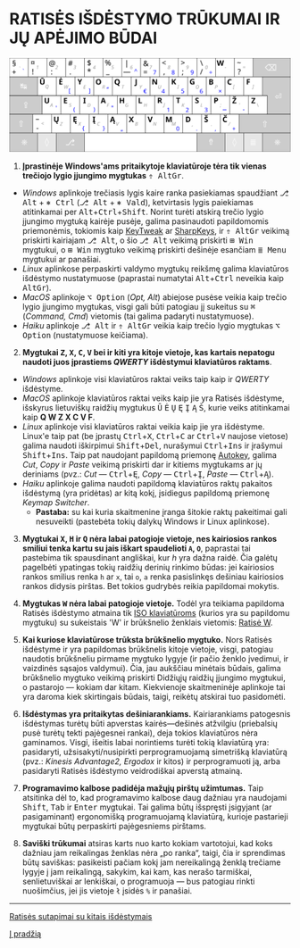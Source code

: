 
# RATISĖS IŠDĖSTYMO TRŪKUMAI IR JŲ APĖJIMO BŪDAI

![Ratisės ŪĖYOQJ išdėstymo klaviatūra su QWERTY spaudais viduryje](images/kb-lt-ratise.svg)

1. __Įprastinėje Windows'ams pritaikytoje klaviatūroje tėra tik vienas trečiojo lygio įjungimo mygtukas__ <kbd>⇮ AltGr</kbd>.
 + _Windows_ aplinkoje trečiasis lygis kaire ranka pasiekiamas spaudžiant <kbd>⎇ Alt</kbd> + <kbd>⎈ Ctrl</kbd> (<kbd>⎇ Alt</kbd> + <kbd>⎈ Vald</kbd>), ketvirtasis lygis paiekiamas atitinkamai per <kbd>Alt</kbd>+<kbd>Ctrl</kbd>+<kbd>Shift</kbd>. Norint turėti atskirą trečio lygio įjungimo mygtuką kairėje pusėje, galima pasinaudoti papildomomis priemonėmis, tokiomis kaip [KeyTweak](https://keytweak.en.softonic.com/download) ar [SharpKeys](https://github.com/randyrants/sharpkeys), ir <kbd>⇮ AltGr</kbd> veikimą priskirti kairiajam <kbd>⎇ Alt</kbd>, o šio <kbd>⎇ Alt</kbd> veikimą priskirti <kbd>⊞ Win</kbd> mygtukui, o <kbd>⊞ Win</kbd> mygtuko veikimą priskirti dešinėje esančiam <kbd>≣ Menu</kbd> mygtukui ar panašiai.
 + _Linux_ aplinkose perpaskirti valdymo mygtukų reikšmę galima klaviatūros išdėstymo nustatymuose (paprastai numatytai <kbd>Alt</kbd>+<kbd>Ctrl</kbd> neveikia kaip <kbd>AltGr</kbd>).
 + _MacOS_ aplinkoje <kbd>⌥ Option</kbd> (_Opt, Alt_) abiejose pusėse veikia kaip trečio lygio įjungimo mygtukas, visgi gali būti patogiau jį sukeitus su <kbd>⌘</kbd> (_Command, Cmd_) vietomis (tai galima padaryti nustatymuose).
 + _Haiku_ aplinkoje <kbd>⎇ Alt</kbd> ir <kbd>⇮ AltGr</kbd> veikia kaip trečio lygio mygtukas <kbd>⌥ Option</kbd> (nustatymuose keičiama).

2. __Mygtukai <kbd>Z</kbd>, <kbd>X</kbd>, <kbd>C</kbd>, <kbd>V</kbd> bei ir kiti yra kitoje vietoje, kas kartais nepatogu naudoti juos įprastiems _QWERTY_ išdėstymui klaviatūros raktams__.
 + _Windows_ aplinkoje visi klaviatūros raktai veiks taip kaip ir _QWERTY_ išdėstyme.
 + _MacOS_ aplinkoje klaviatūros raktai veiks kaip jie yra Ratisės išdėstyme, išskyrus lietuviškų raidžių mygtukus <kbd>Ū</kbd> <kbd>Ė</kbd> <kbd>Ų</kbd> <kbd>Ę</kbd> <kbd>Į</kbd> <kbd>Ą</kbd> <kbd>Š</kbd>, kurie veiks atitinkamai kaip __Q W Z X C V F__.
 + _Linux_ aplinkoje visi klaviatūros raktai veikia kaip jie yra išdėstyme. Linux'e taip pat (be įprastų <kbd>Ctrl</kbd>+<kbd>X</kbd>, <kbd>Ctrl</kbd>+<kbd>C</kbd> ar <kbd>Ctrl</kbd>+<kbd>V</kbd> naujose vietose) galima naudoti iškirpimui <kbd>Shift</kbd>+<kbd>Del</kbd>, nurašymui <kbd>Ctrl</kbd>+<kbd>Ins</kbd> ir įrašymui <kbd>Shift</kbd>+<kbd>Ins</kbd>. Taip pat naudojant papildomą priemonę [Autokey](https://github.com/autokey/autokey/wiki/About), galima _Cut_, _Copy_ ir _Paste_ veikimą priskirti dar ir kitiems mygtukams ar jų deriniams (pvz.: _Cut_ — <kbd>Ctrl</kbd>+<kbd>Ę</kbd>, _Copy_ — <kbd>Ctrl</kbd>+<kbd>Į</kbd>, _Paste_ — <kbd>Ctrl</kbd>+<kbd>Ą</kbd>).
 + _Haiku_ aplinkoje galima naudoti papildomą klaviatūros raktų pakaitos išdėstymą (yra pridėtas) ar kitą kokį, įsidiegus papildomą priemonę _Keymap Switcher_.
   + __Pastaba:__ su kai kuria skaitmenine įranga šitokie raktų pakeitimai gali nesuveikti (pastebėta tokių dalykų Windows ir Linux aplinkose).

3. __Mygtukai <kbd>X</kbd>, <kbd>H</kbd> ir <kbd>Q</kbd> nėra labai patogioje vietoje, nes kairiosios rankos smiliui tenka kartu su jais iškart spaudelioti ```A```, ```O```__, paprastai tai pastebima tik spausdinant angliškai, kur _h_ yra dažna raidė. Čia galėtų pagelbėti ypatingas tokių raidžių derinių rinkimo būdas: jei kairiosios rankos smilius renka ```h``` ar ```x```, tai ```o```, ```a``` renka pasislinkęs dešiniau kairiosios rankos didysis pirštas. Bet tokios gudrybės reikia papildomai mokytis.

4. __Mygtukas <kbd>W</kbd> nėra labai patogioje vietoje.__ Todėl yra teikiama papildoma Ratisės išdėstymo atmaina tik [ISO klaviatūroms](https://upload.wikimedia.org/wikipedia/commons/b/bb/Keyboard-alphanumeric-section-ISOIEC-9995-2-2009-with-amd1-2012.png) (kurios yra su papildomu mygtuku) su sukeistais 'W' ir brūkšnelio ženklais vietomis: [Ratisė W](images/lt-ratise-w.svg).

5. __Kai kuriose klaviatūrose trūksta brūkšnelio mygtuko.__ Nors Ratisės išdėstyme ir yra papildomas brūkšnelis kitoje vietoje, visgi, patogiau naudotis brūkšneliu pirmame mygtuko lygyje (ir pačio ženklo įvedimui, ir vaizdinės sąsajos valdymui). Čia, jau aukščiau minėtais būdais, galima brūkšnelio mygtuko veikimą priskirti Didžiųjų raidžių įjungimo mygtukui, o pastarojo — kokiam dar kitam. Kiekvienoje skaitmeninėje aplinkoje tai yra daroma kiek skirtingais būdais, taigi, reikėtų atskirai tuo pasidomėti.

6. __Išdėstymas yra pritaikytas dešiniarankiams.__ Kairiarankiams patogesnis išdėstymas turėtų būti apverstas kairės—dešinės atžvilgiu (priebalsių pusė turėtų tekti pajėgesnei rankai), deja tokios klaviatūros nėra gaminamos. Visgi, išeitis labai norintiems turėti tokią klaviatūrą yra: pasidaryti, užsisakyti/nusipirkti perprogramuojamą simetrišką klaviatūrą (pvz.: _Kinesis Advantage2, Ergodox_ ir kitos) ir perprogramuoti ją, arba pasidaryti Ratisės išdėstymo veidrodiškai apverstą atmainą.

7. __Programavimo kalbose padidėja mažųjų pirštų užimtumas.__ Taip atsitinka dėl to, kad programavimo kalbose daug dažniau yra naudojami <kbd>Shift</kbd>, <kbd>Tab</kbd> ir <kbd>Enter</kbd> mygtukai. Tai galima būtų išspręsti įsigyjant (ar pasigaminant) ergonomišką programuojamą klaviatūrą, kurioje pastarieji mygtukai būtų perpaskirti pajėgesniems pirštams.

8. __Saviški trūkumai__ atsiras karts nuo karto kokiam vartotojui, kad koks dažniau jam reikalingas ženklas nėra „po ranka“, taigi, čia ir sprendimas būtų saviškas: pasikeisti pačiam kokį jam nereikalingą ženklą trečiame lygyje į jam reikalingą, sakykim, kai kam, kas nerašo tarmiškai, senlietuviškai ar lenkiškai, o programuoja — bus patogiau rinkti nuošimčius, jei jis vietoje ```ł``` įsidės ```%``` ir panašiai.


----------------------------------------------

[Ratisės sutapimai su kitais išdėstymais](sutapimai.md)

[Į pradžią](../README.md)
